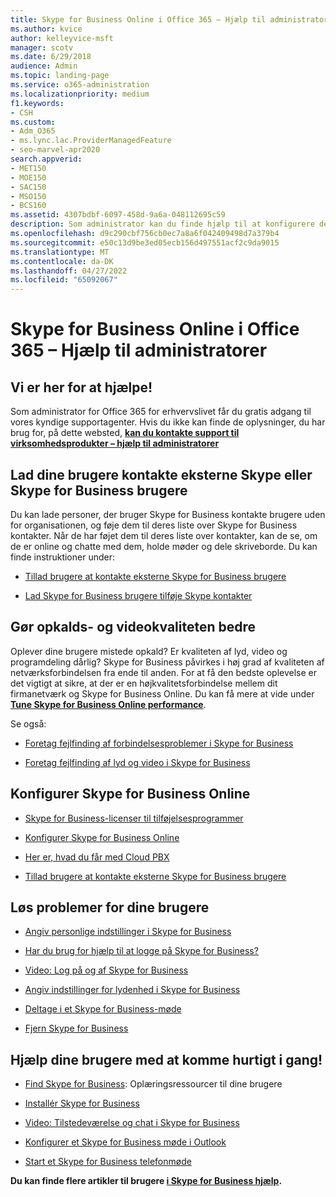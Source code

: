 ```yaml
---
title: Skype for Business Online i Office 365 – Hjælp til administratorer
ms.author: kvice
author: kelleyvice-msft
manager: scotv
ms.date: 6/29/2018
audience: Admin
ms.topic: landing-page
ms.service: o365-administration
ms.localizationpriority: medium
f1.keywords:
- CSH
ms.custom:
- Adm_O365
- ms.lync.lac.ProviderManagedFeature
- seo-marvel-apr2020
search.appverid:
- MET150
- MOE150
- SAC150
- MSO150
- BCS160
ms.assetid: 4307bdbf-6097-458d-9a6a-048112695c59
description: Som administrator kan du finde hjælp til at konfigurere dele af Skype for Business Online, herunder dit netværk, møder og chat samt ekstern adgang for brugere.
ms.openlocfilehash: d9c290cbf756cb0ec7a8a6f042409498d7a379b4
ms.sourcegitcommit: e50c13d9be3ed05ecb156d497551acf2c9da9015
ms.translationtype: MT
ms.contentlocale: da-DK
ms.lasthandoff: 04/27/2022
ms.locfileid: "65092067"
---
```

# <a name="skype-for-business-online-in-office-365---admin-help"></a>Skype for Business Online i Office 365 – Hjælp til administratorer

## <a name="were-here-to-help"></a>Vi er her for at hjælpe!

Som administrator for Office 365 for erhvervslivet får du gratis adgang til vores kyndige supportagenter. Hvis du ikke kan finde de oplysninger, du har brug for, på dette websted, **[kan du kontakte support til virksomhedsprodukter – hjælp til administratorer](https://support.office.com/article/32a17ca7-6fa0-4870-8a8d-e25ba4ccfd4b)**
  
## <a name="let-your-users-contact-external-skype-or-skype-for-business-users"></a>Lad dine brugere kontakte eksterne Skype eller Skype for Business brugere

Du kan lade personer, der bruger Skype for Business kontakte brugere uden for organisationen, og føje dem til deres liste over Skype for Business kontakter. Når de har føjet dem til deres liste over kontakter, kan de se, om de er online og chatte med dem, holde møder og dele skriveborde. Du kan finde instruktioner under:
  
- [Tillad brugere at kontakte eksterne Skype for Business brugere](https://support.office.com/article/b414873a-0059-4cd5-aea1-e5d0857dbc94)
    
- [Lad Skype for Business brugere tilføje Skype kontakter](https://support.office.com/article/08666236-1894-42ae-8846-e49232bbc460)
    
## <a name="improve-call-and-video-quality"></a>Gør opkalds- og videokvaliteten bedre

Oplever dine brugere mistede opkald? Er kvaliteten af lyd, video og programdeling dårlig? Skype for Business påvirkes i høj grad af kvaliteten af netværksforbindelsen fra ende til anden. For at få den bedste oplevelse er det vigtigt at sikre, at der er en højkvalitetsforbindelse mellem dit firmanetværk og Skype for Business Online. Du kan få mere at vide under **[Tune Skype for Business Online performance](tune-skype-for-business-online-performance.md)**. 
  
Se også:
  
- [Foretag fejlfinding af forbindelsesproblemer i Skype for Business](https://support.office.com/article/ca302828-783f-425c-bbe2-356348583771)
    
- [Foretag fejlfinding af lyd og video i Skype for Business](https://support.office.com/article/62777bc6-c52b-47ae-84ba-a8905c3b71dc)
    
## <a name="set-up-skype-for-business-online"></a>Konfigurer Skype for Business Online

- [Skype for Business-licenser til tilføjelsesprogrammer](https://support.office.com/article/3ed752b1-5983-43f9-bcfd-760619ab40a7)
    
- [Konfigurer Skype for Business Online](https://support.office.com/article/40296968-e779-4259-980b-c2de1c044c6e)
    
- [Her er, hvad du får med Cloud PBX](https://support.office.com/article/bc9756d1-8a2f-42c4-98f6-afb17c29231c)
    
- [Tillad brugere at kontakte eksterne Skype for Business brugere](https://support.office.com/article/b414873a-0059-4cd5-aea1-e5d0857dbc94)
    
## <a name="fix-problems-for-your-users"></a>Løs problemer for dine brugere

- [Angiv personlige indstillinger i Skype for Business](https://support.office.com/article/68bacc31-71d3-44c3-a4d4-64da78c447aa#bkmk-stop-automatic-startup)
    
- [Har du brug for hjælp til at logge på Skype for Business?](https://support.office.com/article/448b8ea7-5b33-444a-afd4-175fc9930d05)
    
- [Video: Log på og af Skype for Business](https://support.office.com/article/8abed4b3-ac48-493e-9d76-0e10140e9451)
    
- [Angiv indstillinger for lydenhed i Skype for Business](https://support.office.com/article/2533d929-9814-4349-8ae4-fca29246e2ff)
    
- [Deltage i et Skype for Business-møde](https://support.office.com/article/3862be6d-758a-4064-a016-67c0febf3cd5)
    
- [Fjern Skype for Business](https://support.office.com/article/28C4A036-7F22-406C-B7F4-87894CBAF902)
    
## <a name="help-your-users-get-started-quickly"></a>Hjælp dine brugere med at komme hurtigt i gang!

- [Find Skype for Business](https://support.office.com/article/8a3491a3-c095-4718-80cf-cbbe4afe4eba): Oplæringsressourcer til dine brugere 
    
- [Installér Skype for Business](https://support.office.com/article/8a0d4da8-9d58-44f9-9759-5c8f340cb3fb)
    
- [Video: Tilstedeværelse og chat i Skype for Business](https://support.office.com/article/c873b869-4ce0-4375-9bea-5de150eaf081)
    
- [Konfigurer et Skype for Business møde i Outlook](https://support.office.com/article/b8305620-d16e-4667-989d-4a977aad6556)
    
- [Start et Skype for Business telefonmøde](https://support.office.com/article/8dc8ac52-91ac-4db9-8672-11551fdaf997)
    
 **Du kan finde flere artikler til brugere [i Skype for Business hjælp](https://support.office.com/article/4fbe07ce-6b15-4a06-bcf0-baea57890410).**
  

